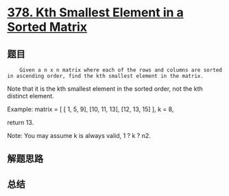 # [378. Kth Smallest Element in a Sorted Matrix](https://leetcode.com/problems/kth-smallest-element-in-a-sorted-matrix/)

## 题目

        Given a n x n matrix where each of the rows and columns are sorted in ascending order, find the kth smallest element in the matrix.


Note that it is the kth smallest element in the sorted order, not the kth distinct element.


Example:
matrix = [
   [ 1,  5,  9],
   [10, 11, 13],
   [12, 13, 15]
],
k = 8,

return 13.



Note: 
You may assume k is always valid, 1 ? k ? n2.
      

## 解题思路


## 总结


